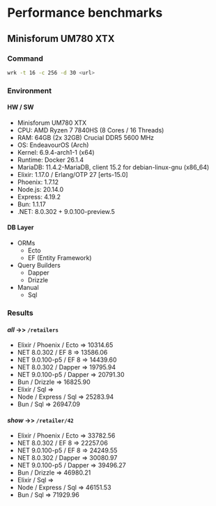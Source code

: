 # Performance benchmarks

## Minisforum UM780 XTX

### Command

```bash
wrk -t 16 -c 256 -d 30 <url>
```

### Environment

#### HW / SW

- Minisforum UM780 XTX
- CPU: AMD Ryzen 7 7840HS (8 Cores / 16 Threads)
- RAM: 64GB (2x 32GB) Crucial DDR5 5600 MHz
- OS: EndeavourOS (Arch)
- Kernel: 6.9.4-arch1-1 (x64)
- Runtime: Docker 26.1.4
- MariaDB: 11.4.2-MariaDB, client 15.2 for debian-linux-gnu (x86_64)
- Elixir: 1.17.0 / Erlang/OTP 27 [erts-15.0]
- Phoenix: 1.7.12
- Node.js: 20.14.0
- Express: 4.19.2
- Bun: 1.1.17
- .NET: 8.0.302 + 9.0.100-preview.5

#### DB Layer

- ORMs
  + Ecto
  + EF (Entity Framework)
- Query Builders
  + Dapper
  + Drizzle
- Manual
  + Sql

### Results

#### _all_ ->> `/retailers`

- Elixir / Phoenix / Ecto => 10314.65
- NET 8.0.302 / EF 8 => 13586.06
- NET 9.0.100-p5 / EF 8 => 14439.60
- NET 8.0.302 / Dapper => 19795.94
- NET 9.0.100-p5 / Dapper => 20791.30
- Bun / Drizzle => 16825.90
- Elixir / Sql => 
- Node / Express / Sql => 25283.94
- Bun / Sql => 26947.09

#### _show_ ->> `/retailer/42`

- Elixir / Phoenix / Ecto => 33782.56
- NET 8.0.302 / EF 8 => 22257.06
- NET 9.0.100-p5 / EF 8 => 24249.55
- NET 8.0.302 / Dapper => 30080.97
- NET 9.0.100-p5 / Dapper => 39496.27
- Bun / Drizzle => 46980.21
- Elixir / Sql => 
- Node / Express / Sql => 46151.53
- Bun / Sql => 71929.96
